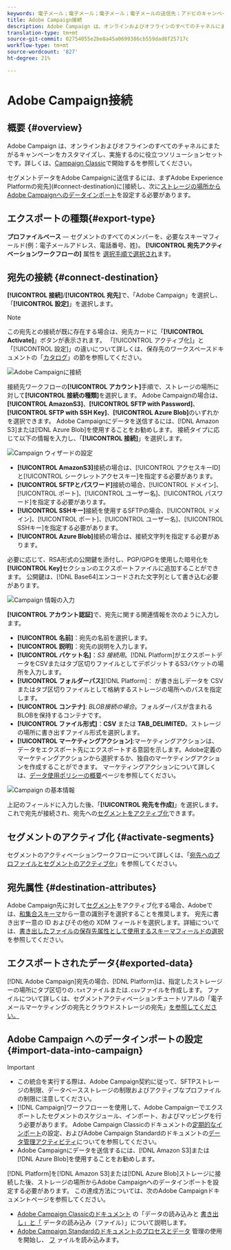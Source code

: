 ```yaml
---
keywords: 電子メール；電子メール；電子メール；電子メールの送信先；アドビのキャンペーン;キャンペーン
title: Adobe Campaign接続
description: Adobe Campaign は、オンラインおよびオフラインのすべてのチャネルにまたがるキャンペーンをカスタマイズし、実施するのに役立つソリューションセットです。
translation-type: tm+mt
source-git-commit: 02754055e2be8a45a0699386cb559dad8f25717c
workflow-type: tm+mt
source-wordcount: '827'
ht-degree: 21%

---
```



# Adobe Campaign接続

## 概要 {#overview}

Adobe Campaign は、オンラインおよびオフラインのすべてのチャネルにまたがるキャンペーンをカスタマイズし、実施するのに役立つソリューションセットです。詳しくは、[Campaign Classic](https://experienceleague.adobe.com/docs/campaign-classic/using/getting-started/starting-with-adobe-campaign/about-adobe-campaign-classic.html)で開始するを参照してください。

セグメントデータをAdobe Campaignに送信するには、まずAdobe Experience Platformの宛先](#connect-destination)に[接続し、次に[ストレージの場所からAdobe Campaignへのデータインポート](#import-data-into-campaign)を設定する必要があります。

## エクスポートの種類{#export-type}

**プロファイルベース**  — セグメントのすべてのメンバーを、必要なスキーマフィールド(例：電子メールアドレス、電話番号、姓)。 **[!UICONTROL 宛先アクティベーションワークフローの]** 属性を [選択手順で選択され](../../ui/activate-destinations.md#select-attributes)ます。

## 宛先の接続 {#connect-destination}

**[!UICONTROL 接続]**/**[!UICONTROL 宛先]**&#x200B;で、「Adobe Campaign」を選択し、「**[!UICONTROL 設定]**」を選択します。

>[!NOTE]
>
>この宛先との接続が既に存在する場合は、宛先カードに「**[!UICONTROL Activate]**」ボタンが表示されます。 「[!UICONTROL アクティブ化]」と「[!UICONTROL 設定]」の違いについて詳しくは、保存先のワークスペースドキュメントの「[カタログ](../../ui/destinations-workspace.md#catalog)」の節を参照してください。

![Adobe Campaignに接続](../../assets/catalog/email-marketing/adobe-campaign/catalog.png)

接続先ワークフローの&#x200B;**[!UICONTROL アカウント]**&#x200B;手順で、ストレージの場所に対して&#x200B;**[!UICONTROL 接続の種類]**&#x200B;を選択します。 Adobe Campaignの場合は、**[!UICONTROL AmazonS3]**、**[!UICONTROL SFTP with Password]**、**[!UICONTROL SFTP with SSH Key]**、**[!UICONTROL Azure Blob]**&#x200B;のいずれかを選択できます。 Adobe Campaignにデータを送信するには、[!DNL Amazon S3]または[!DNL Azure Blob]を使用することをお勧めします。 接続タイプに応じて以下の情報を入力し、「**[!UICONTROL 接続]**」を選択します。


![Campaign ウィザードの設定](../../assets/catalog/email-marketing/adobe-campaign/connection-type.png)

- **[!UICONTROL AmazonS3]**&#x200B;接続の場合は、[!UICONTROL アクセスキーID]と[!UICONTROL シークレットアクセスキー]を指定する必要があります。
- **[!UICONTROL SFTPとパスワード]**&#x200B;接続の場合、[!UICONTROL ドメイン]、[!UICONTROL ポート]、[!UICONTROL ユーザー名]、[!UICONTROL パスワード]を指定する必要があります。
- **[!UICONTROL SSHキー]**&#x200B;接続を使用するSFTPの場合、[!UICONTROL ドメイン]、[!UICONTROL ポート]、[!UICONTROL ユーザー名]、[!UICONTROL SSHキー]を指定する必要があります。
- **[!UICONTROL Azure Blob]**&#x200B;接続の場合は、接続文字列を指定する必要があります。

必要に応じて、RSA形式の公開鍵を添付し、PGP/GPGを使用した暗号化を&#x200B;**[!UICONTROL Key]**&#x200B;セクションのエクスポートファイルに追加することができます。 公開鍵は、[!DNL Base64]エンコードされた文字列として書き込む必要があります。

![Campaign 情報の入力](../../assets/catalog/email-marketing/adobe-campaign/account-info.png)

**[!UICONTROL アカウント認証]**&#x200B;で、宛先に関する関連情報を次のように入力します。
- **[!UICONTROL 名前]**：宛先の名前を選択します。
- **[!UICONTROL 説明]**：宛先の説明を入力します。
- **[!UICONTROL バケット名]**：*S3 接続用*。[!DNL Platform]がエクスポートデータをCSVまたはタブ区切りファイルとしてデポジットするS3バケットの場所を入力します。
- **[!UICONTROL フォルダーパス]**[!DNL Platform]： が書き出しデータを CSV またはタブ区切りファイルとして格納するストレージの場所へのパスを指定します。
- **[!UICONTROL コンテナ]**: *BLOB接続の場合*。フォルダーパスが含まれるBLOBを保持するコンテナです。
- **[!UICONTROL ファイル形式]**：**CSV** または **TAB_DELIMITED**。ストレージの場所に書き出すファイル形式を選択します。
- **[!UICONTROL マーケティングアクション]**:マーケティングアクションは、データをエクスポート先にエクスポートする意図を示します。Adobe定義のマーケティングアクションから選択するか、独自のマーケティングアクションを作成することができます。 マーケティングアクションについて詳しくは、[データ使用ポリシーの概要](../../../data-governance/policies/overview.md)ページを参照してください。

![Campaign の基本情報](../../assets/catalog/email-marketing/adobe-campaign/basic-information.png)

上記のフィールドに入力した後、「**[!UICONTROL 宛先を作成]**」を選択します。 これで宛先が接続され、宛先への[セグメントをアクティブ化](../../ui/activate-destinations.md)できます。

## セグメントのアクティブ化 {#activate-segments}

セグメントのアクティベーションワークフローについて詳しくは、「[宛先へのプロファイルとセグメントのアクティブ化](../../ui/activate-destinations.md)」を参照してください。

## 宛先属性 {#destination-attributes}

Adobe Campaign先に対して[セグメント](../../ui/activate-destinations.md)をアクティブ化する場合、Adobeでは、[和集合スキーマ](../../../profile/home.md#profile-fragments-and-union-schemas)から一意の識別子を選択することを推奨します。 宛先に書き出す一意の ID およびその他の XDM フィールドを選択します。詳細については、[書き出したファイルの保存先属性として使用するスキーマフィールドの選択](./overview.md#destination-attributes)を参照してください。

## エクスポートされたデータ{#exported-data}

[!DNL Adobe Campaign]宛先の場合、[!DNL Platform]は、指定したストレージーの場所にタブ区切りの`.txt`ファイルまたは`.csv`ファイルを作成します。 ファイルについて詳しくは、セグメントアクティベーションチュートリアルの「電子メールマーケティングの宛先とクラウドストレージの宛先」[を参照してください。](../../ui/activate-destinations.md#esp-and-cloud-storage)

## Adobe Campaign へのデータインポートの設定 {#import-data-into-campaign}

>[!IMPORTANT]
>
>- この統合を実行する際は、Adobe Campaign契約に従って、SFTPストレージの制限、データベースストレージの制限およびアクティブなプロファイルの制限に注意してください。
>- [!DNL Campaign]ワークフローーを使用して、Adobe Campaignーでエクスポートしたセグメントのスケジュール、インポート、およびマッピングを行う必要があります。 Adobe Campaign Classicのドキュメントの[定期的なインポート](https://experienceleague.adobe.com/docs/campaign-classic/using/automating-with-workflows/use-cases/data-management/recurring-import-workflow.html)の設定、およびAdobe Campaign Standardのドキュメントの[データ管理アクティビティ](https://experienceleague.adobe.com/docs/campaign-standard/using/managing-processes-and-data/data-management-activities/about-data-management-activities.html)についてを参照してください。
>- Adobe Campaignにデータを送信するには、[!DNL Amazon S3]または[!DNL Azure Blob]を使用することをお勧めします。



[!DNL Platform]を[!DNL Amazon S3]または[!DNL Azure Blob]ストレージに接続した後、ストレージの場所からAdobe Campaignへのデータインポートを設定する必要があります。 この達成方法については、次のAdobe Campaignドキュメントページを参照してください。
- [Adobe Campaign Classicのドキュメント](https://experienceleague.adobe.com/docs/campaign-classic/using/getting-started/importing-and-exporting-data/get-started-data-import-export.html) の「データの読み込みと [書き出し」と「](https://experienceleague.adobe.com/docs/campaign-classic/using/automating-with-workflows/action-activities/data-loading--file-.html) データの読み込み（ファイル）」について説明します。
- [Adobe Campaign Standardのドキュメントのプロセスとデータ](https://experienceleague.adobe.com/docs/campaign-standard/using/managing-processes-and-data/get-started-workflows.html) 管理の使用を開始し、 [フ](https://experienceleague.adobe.com/docs/campaign-standard/using/managing-processes-and-data/data-management-activities/load-file.html) ァイルを読み込みます。